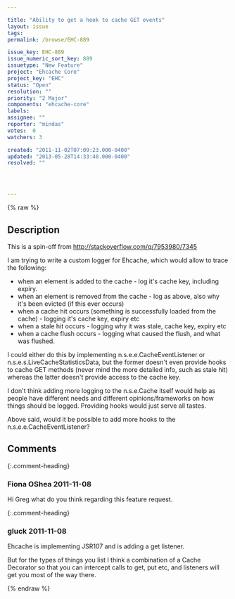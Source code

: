 ```yaml
---

title: "Ability to get a hook to cache GET events"
layout: issue
tags: 
permalink: /browse/EHC-889

issue_key: EHC-889
issue_numeric_sort_key: 889
issuetype: "New Feature"
project: "Ehcache Core"
project_key: "EHC"
status: "Open"
resolution: ""
priority: "2 Major"
components: "ehcache-core"
labels: 
assignee: ""
reporter: "mindas"
votes:  0
watchers: 3

created: "2011-11-02T07:09:23.000-0400"
updated: "2013-05-28T14:33:40.000-0400"
resolved: ""




---
```


{% raw %}

## Description

<div markdown="1" class="description">

This is a spin-off from http://stackoverflow.com/q/7953980/7345

I am trying to write a custom logger for Ehcache, which would allow to trace the following:
- when an element is added to the cache - log it's cache key, including expiry.
- when an element is removed from the cache - log as above, also why it's been evicted (if this ever occurs)
- when a cache hit occurs (something is successfully loaded from the cache) - logging it's cache key, expiry etc
- when a stale hit occurs - logging why it was stale, cache key, expiry etc
- when a cache flush occurs - logging what caused the flush, and what was flushed.

I could either do this by implementing n.s.e.e.CacheEventListener or n.s.e.s.LiveCacheStatisticsData, but the former doesn't even provide hooks to cache GET methods (never mind the more detailed info, such as stale hit) whereas the latter doesn't provide access to the cache key.

I don't think adding more logging to the n.s.e.Cache itself would help as people have different needs and different opinions/frameworks on how things should be logged. Providing hooks would just serve all tastes.

Above said, would it be possible to add more hooks to the n.s.e.e.CacheEventListener?

</div>

## Comments


{:.comment-heading}
### **Fiona OShea** <span class="date">2011-11-08</span>

<div markdown="1" class="comment">

Hi Greg what do you think regarding this feature request.

</div>


{:.comment-heading}
### **gluck** <span class="date">2011-11-08</span>

<div markdown="1" class="comment">

Ehcache is implementing JSR107 and is adding a get listener. 

But for the types of things you list I think a combination of a Cache Decorator so that you can intercept calls to get, put etc, and listeners will get you most of the way there.

</div>



{% endraw %}
